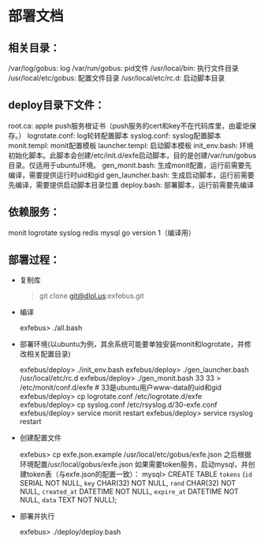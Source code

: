 部署文档
=======

相关目录：
--------

/var/log/gobus: log
/var/run/gobus: pid文件
/usr/local/bin: 执行文件目录
/usr/local/etc/gobus: 配置文件目录
/usr/local/etc/rc.d: 启动脚本目录

deploy目录下文件：
---------------

root.ca: apple push服务根证书（push服务的cert和key不在代码库里，由霍炬保存。）
logrotate.conf: log轮转配置脚本
syslog.conf: syslog配置脚本
monit.templ: monit配置模板
launcher.templ: 启动脚本模板
init_env.bash: 环境初始化脚本。此脚本会创建/etc/init.d/exfe启动脚本，目的是创建/var/run/gobus目录。仅适用于ubuntu环境。
gen_monit.bash: 生成monit配置，运行前需要先编译，需要提供运行时uid和gid
gen_launcher.bash: 生成启动脚本，运行前需要先编译，需要提供启动脚本目录位置
deploy.bash: 部署脚本，运行前需要先编译

依赖服务：
--------

monit
logrotate
syslog
redis
mysql
go version 1（编译用）

部署过程：
--------

- 复制库

	> git clone git@dlol.us:exfebus.git

- 编译

	exfebus> ./all.bash

- 部署环境(以ubuntu为例，其余系统可能要单独安装monit和logrotate，并修改相关配置目录)

	exfebus/deploy> ./init_env.bash
	exfebus/deploy> ./gen_launcher.bash /usr/local/etc/rc.d
	exfebus/deploy> ./gen_monit.bash 33 33 > /etc/monit/conf.d/exfe # 33是ubuntu用户www-data的uid和gid
	exfebus/deploy> cp logrotate.conf /etc/logrotate.d/exfe
	exfebus/deploy> cp syslog.conf /etc/rsyslog.d/30-exfe.conf
	exfebus/deploy> service monit restart
	exfebus/deploy> service rsyslog restart

- 创建配置文件

	exfebus> cp exfe.json.example /usr/local/etc/gobus/exfe.json
	之后根据环境配置/usr/local/gobus/exfe.json
	如果需要token服务，启动mysql，并创建token表（与exfe.json的配置一致）：
	mysql> CREATE TABLE `tokens` (`id` SERIAL NOT NULL, `key` CHAR(32) NOT NULL, `rand` CHAR(32) NOT NULL, `created_at` DATETIME NOT NULL, `expire_at` DATETIME NOT NULL, `data` TEXT NOT NULL);

- 部署并执行

	exfebus> ./deploy/deploy.bash